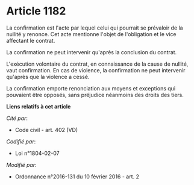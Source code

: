 # Article 1182

La confirmation est l'acte par lequel celui qui pourrait se prévaloir de la nullité y renonce. Cet acte mentionne l'objet de
l'obligation et le vice affectant le contrat. 

La confirmation ne peut intervenir qu'après la conclusion du contrat. 

L'exécution volontaire du contrat, en connaissance de la cause de nullité, vaut confirmation. En cas de violence, la
confirmation ne peut intervenir qu'après que la violence a cessé. 

La confirmation emporte renonciation aux moyens et exceptions qui pouvaient être opposés, sans préjudice néanmoins des droits
des tiers.

**Liens relatifs à cet article**

_Cité par_:

  - Code civil - art. 402 (VD)

_Codifié par_:

  - Loi n°1804-02-07

_Modifié par_:

  - Ordonnance n°2016-131 du 10 février 2016 - art. 2
